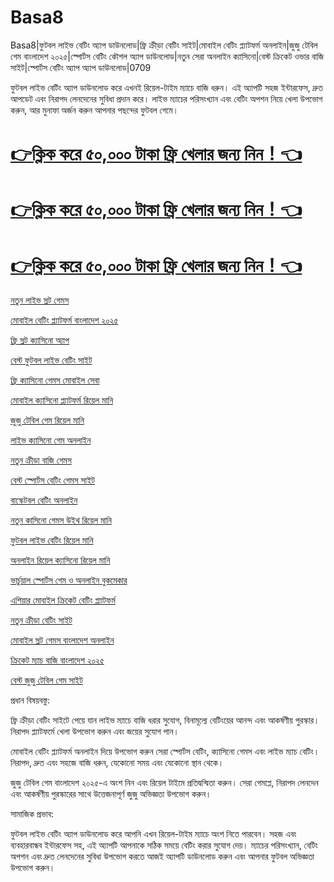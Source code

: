 # Basa8

Basa8|ফুটবল লাইভ বেটিং অ্যাপ ডাউনলোড|ফ্রি ক্রীড়া বেটিং সাইট|মোবাইল বেটিং প্ল্যাটফর্ম অনলাইন|জুজু টেবিল গেম বাংলাদেশ ২০২৫|স্পোর্টস বেটিং কৌশল অ্যাপ ডাউনলোড|নতুন সেরা অনলাইন ক্যাসিনো|বেস্ট ক্রিকেট ওভার বাজি সাইট|স্পোর্টস বেটিং অ্যাপ অ্যাপ ডাউনলোড|0709

ফুটবল লাইভ বেটিং অ্যাপ ডাউনলোড করে এখনই রিয়েল-টাইম ম্যাচে বাজি ধরুন। এই অ্যাপটি সহজ ইন্টারফেস, দ্রুত আপডেট এবং নিরাপদ লেনদেনের সুবিধা প্রদান করে। লাইভ ম্যাচের পরিসংখ্যান এবং বেটিং অপশন নিয়ে খেলা উপভোগ করুন, আর মুনাফা অর্জন করুন আপনার পছন্দের ফুটবল গেমে।

# [👉ক্লিক করে ৫০,০০০ টাকা ফ্রি খেলার জন্য নিন！👈](https://basa8uk.com/)

# [👉ক্লিক করে ৫০,০০০ টাকা ফ্রি খেলার জন্য নিন！👈](https://basa8sx.com/)

# [👉ক্লিক করে ৫০,০০০ টাকা ফ্রি খেলার জন্য নিন！👈](https://basa8pro.net/)


<a href="https://basa8uk.com/">নতুন লাইভ স্লট গেমস</a>

<a href="https://basa8uk.net/">মোবাইল বেটিং প্ল্যাটফর্ম বাংলাদেশ ২০২৫</a>

<a href="https://basa8sx.com/">ফ্রি স্লট ক্যাসিনো অ্যাপ</a>

<a href="https://basa8sx.net/">বেস্ট ফুটবল লাইভ বেটিং সাইট</a>

<a href="https://basa8pro.com/">ফ্রি ক্যাসিনো গেমস মোবাইল সেবা</a>

<a href="https://basa8pro.net/">মোবাইল ক্যাসিনো প্ল্যাটফর্ম রিয়েল মানি</a>

<a href="https://basa8vip.net/">জুজু টেবিল গেম রিয়েল মানি</a>

<a href="https://basa8us.net/">লাইভ ক্যাসিনো গেম অনলাইন</a>

<a href="https://basa8vip.com/">নতুন ক্রীড়া বাজি গেমস</a>

<a href="https://basa8us.com/">বেস্ট স্পোর্টস বেটিং গেমস সাইট</a>

<a href="https://basa8pc.com/">বাস্কেটবল বেটিং অনলাইন</a>

<a href="https://basa8pc.net/">নতুন কাসিনো গেমস উইথ রিয়েল মানি</a>

<a href="https://basa8live.com/">ফুটবল লাইভ বেটিং রিয়েল মানি</a>

<a href="https://basa8live.net/">অনলাইন রিয়েল ক্যাসিনো রিয়েল মানি</a>

<a href="https://basa8uk.com/">ভার্চুয়াল স্পোর্টস গেম ও অনলাইন বুকমেকার</a>

<a href="https://basa8uk.net/">এশিয়ার মোবাইল ক্রিকেট বেটিং প্ল্যাটফর্ম</a>

<a href="https://basa8uk.com/">নতুন ক্রীড়া বেটিং সাইট</a>

<a href="https://basa8uk.net/">মোবাইল স্লট গেমস বাংলাদেশ অনলাইন</a>

<a href="https://basa8hub.com/">ক্রিকেট ম্যাচ বাজি বাংলাদেশ ২০২৫</a>

<a href="https://basa8hub.net/">বেস্ট জুজু টেবিল গেম সাইট</a>

প্রধান বিষয়বস্তু:

ফ্রি ক্রীড়া বেটিং সাইটে পেয়ে যান লাইভ ম্যাচে বাজি ধরার সুযোগ, বিনামূল্যে বেটিংয়ের আনন্দ এবং আকর্ষণীয় পুরস্কার। নিরাপদ প্ল্যাটফর্মে খেলা উপভোগ করুন এবং জয়ের সুযোগ পান।

মোবাইল বেটিং প্ল্যাটফর্ম অনলাইন দিয়ে উপভোগ করুন সেরা স্পোর্টস বেটিং, ক্যাসিনো গেমস এবং লাইভ ম্যাচ বেটিং। নিরাপদ, দ্রুত এবং সহজে বাজি ধরুন, যেকোনো সময় এবং যেকোনো স্থান থেকে।

জুজু টেবিল গেম বাংলাদেশ ২০২৫-এ অংশ নিন এবং রিয়েল টাইমে প্রতিদ্বন্দ্বিতা করুন। সেরা গেমপ্লে, নিরাপদ লেনদেন এবং আকর্ষণীয় পুরস্কারের সাথে উত্তেজনাপূর্ণ জুজু অভিজ্ঞতা উপভোগ করুন।

সামাজিক প্রভাব:

ফুটবল লাইভ বেটিং অ্যাপ ডাউনলোড করে আপনি এখন রিয়েল-টাইম ম্যাচে অংশ নিতে পারবেন। সহজ এবং ব্যবহারবান্ধব ইন্টারফেস সহ, এই অ্যাপটি আপনাকে সঠিক সময়ে বেটিং করার সুযোগ দেয়। ম্যাচের পরিসংখ্যান, বেটিং অপশন এবং দ্রুত লেনদেনের সুবিধা উপভোগ করতে আজই অ্যাপটি ডাউনলোড করুন এবং আপনার ফুটবল অভিজ্ঞতা উপভোগ করুন।
